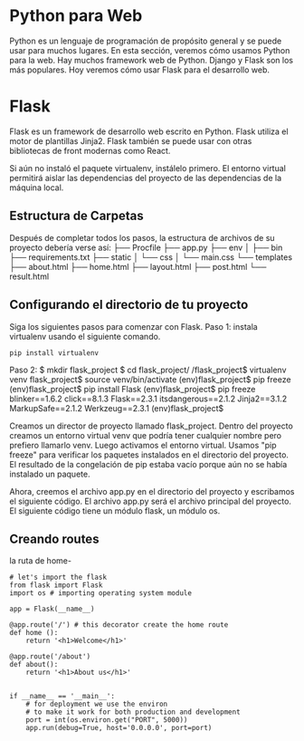 # Python para Web
Python es un lenguaje de programación de propósito general y se puede usar para muchos lugares. En esta sección, veremos cómo usamos Python para la web. 
Hay muchos framework web de Python. Django y Flask son los más populares. Hoy veremos cómo usar Flask para el desarrollo web.

# Flask
Flask es un framework de desarrollo web escrito en Python. Flask utiliza el motor de plantillas Jinja2. Flask también se puede usar con otras bibliotecas de front modernas como React.

Si aún no instaló el paquete virtualenv, instálelo primero. El entorno virtual permitirá aislar las dependencias del proyecto de las dependencias de la máquina local.

## Estructura de Carpetas
Después de completar todos los pasos, la estructura de archivos de su proyecto debería verse así:
├── Procfile
├── app.py
├── env
│   ├── bin
├── requirements.txt
├── static
│   └── css
│       └── main.css
└── templates
    ├── about.html
    ├── home.html
    ├── layout.html
    ├── post.html
    └── result.html

## Configurando el directorio de tu proyecto
Siga los siguientes pasos para comenzar con Flask.
Paso 1: instala virtualenv usando el siguiente comando.

    pip install virtualenv

Paso 2:
    $ mkdir flask_project
    $ cd flask_project/
    /flask_project$ virtualenv venv
    flask_project$ source venv/bin/activate
    (env)flask_project$ pip freeze
    (env)flask_project$ pip install Flask
    (env)flask_project$ pip freeze
        blinker==1.6.2
        click==8.1.3
        Flask==2.3.1
        itsdangerous==2.1.2
        Jinja2==3.1.2
        MarkupSafe==2.1.2
        Werkzeug==2.3.1
    (env)flask_project$

Creamos un director de proyecto llamado flask_project. Dentro del proyecto creamos un entorno virtual venv que podría tener cualquier nombre pero prefiero llamarlo venv. Luego activamos el entorno virtual. Usamos "pip freeze" para verificar los paquetes instalados en el directorio del proyecto. El resultado de la congelación de pip estaba vacío porque aún no se había instalado un paquete.

Ahora, creemos el archivo app.py en el directorio del proyecto y escribamos el siguiente código. El archivo app.py será el archivo principal del proyecto. El siguiente código tiene un módulo flask, un módulo os.

## Creando routes
la ruta de home-

    # let's import the flask
    from flask import Flask
    import os # importing operating system module

    app = Flask(__name__)

    @app.route('/') # this decorator create the home route
    def home ():
        return '<h1>Welcome</h1>'

    @app.route('/about')
    def about():
        return '<h1>About us</h1>'


    if __name__ == '__main__':
        # for deployment we use the environ
        # to make it work for both production and development
        port = int(os.environ.get("PORT", 5000))
        app.run(debug=True, host='0.0.0.0', port=port)